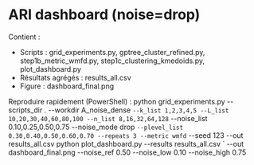 # ARI dashboard (noise=drop)
Contient :
- Scripts : grid_experiments.py, gptree_cluster_refined.py, step1b_metric_wmfd.py, step1c_clustering_kmedoids.py, plot_dashboard.py
- Résultats agrégés : results_all.csv
- Figure : dashboard_final.png

Reproduire rapidement (PowerShell) :
python grid_experiments.py --scripts_dir . --workdir A_noise_dense `
  --k_list 1,2,3,4,5 --L_list 10,20,30,40,60,80,100 --n_list 8,16,32,64,128 `
  --noise_list 0.10,0.25,0.50,0.75 --noise_mode drop `
  --plevel_list 0.30,0.40,0.50,0.60,0.70 --repeats 3 --metric wmfd `
  --seed 123 --out results_all.csv
python plot_dashboard.py --results results_all.csv `
  --out dashboard_final.png --noise_ref 0.50 --noise_low 0.10 --noise_high 0.75

